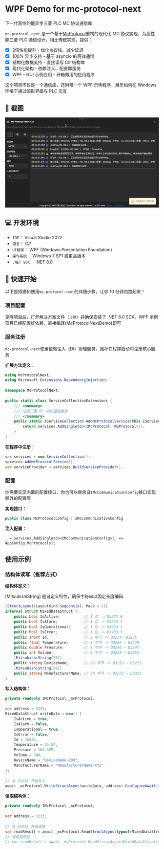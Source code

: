 # WPF Demo for mc-protocol-next

下一代高性的能异步三菱 PLC MC 协议通信库

`mc-protocol-next` 是一个基于[McProtocol](https://github.com/SecondShiftEngineer/McProtocol)重构的现代化 MC 协议实现，为高性能三菱 PLC 通信设计。相比传统实现，提供：

- [x] 2倍性能提升 - 优化协议栈，减少延迟
- [x] 100% 异步支持 - 基于 asyncio 的高效通信
- [x] 结构化数据支持 - 直接读写 C# 结构体
- [x] 现代化架构 - 依赖注入、配置即服务
- [x] WPF - GUI 示例应用 - 开箱即用的应用程序

这个项目不仅是一个通信库，还附带一个 WPF 示例程序，展示如何在 Windows 环境下通过图形界面与 PLC 交互

## 📸 截图

![截图](I3dcJszAA2.png)

## 💻 开发环境

- `IDE`： Visual Studio 2022
- `语言`： C#
- `UI框架`：  WPF (Windows Presentation Foundation)
- `操作系统`： Windows 7 SP1 或更高版本
- `.NET SDK`： .NET 8.0

## 🚀 快速开始

以下是搭建和使用`mc-protocol-next`的详细步骤，让你 10 分钟内跑起来！

### 项目配置

克隆项目后，打开解决方案文件（.sln）并确保安装了 .NET 8.0 SDK。WPF 示例项目已经配置好依赖，直接编译(McProtocolNextDemo)即可

### 服务注册

`mc-protocol-next`使用依赖注入（DI）管理服务，推荐在程序启动时注册核心服务

**扩展方法定义：**

```csharp
using McProtocolNext;
using Microsoft.Extensions.DependencyInjection;

namespace McProtocolNext;

public static class ServiceCollectionExtensions {
    /// <summary>
    /// 注册三菱 MC 协议通信服务
    /// </summary>
    public static IServiceCollection AddMcProtocolService(this IServiceCollection services) {
        return services.AddSingleton<IMcProtocol, McProtocol>();
    }
}
```

**在程序中注册：**

```csharp
var services = new ServiceCollection();
services.AddMcProtocolService();
var serviceProvider = services.BuildServiceProvider();
```

### 配置

你需要实现内置的配置接口，你也可以继承自`IMcCommunicationConfig`接口实现额外的配置项

**实现接口：**

```csharp
public class McProtocolConfig : IMcCommunicationConfig
```

**注入配置：**

```chsarp
_ = services.AddSingleton<IMcCommunicationConfig>(_ => AppConfig.McProtocols);
```

## 使用示例

### 结构体读写（推荐方式）

**结构体定义：**

[MitsubishiString] 是自定义特性，确保字符串以固定长度编码

```csharp
[StructLayout(LayoutKind.Sequential, Pack = 1)]
internal struct MixedDataStruct {
    public bool IsActive;           // 1 位 -> D3233.0
    public bool IsAlarm;            // 1 位 -> D3233.1
    public bool IsOperational;      // 1 位 -> D3233.2
    public bool IsError;            // 1 位 -> D3233.3
    public short Id;                // 2 字节 -> D3234, D3235
    public float Temperature;       // 4 字节 -> D3236 ~ D3239
    public double Pressure;         // 8 字节 -> D3240 ~ D3247
    public int Volume;              // 4 字节 -> D3248 ~ D3251
    [MitsubishiString(20)]
    public string DeviceName;       // 20 字节 -> D3252 ~ D3271
    [MitsubishiString(50)]
    public string ManufacturerName; // 50 字节 -> D3272 ~ D3321
}
```

**写入结构体：**

```csharp
private readonly IMcProtocol _mcProtocol;

var address = 3233;
MixedDataStruct writeData = new() {
    IsActive = true,
    IsAlarm = false,
    IsOperational = true,
    IsError = false,
    Id = 12345,
    Temperature = 25.5f,
    Pressure = 101.325,
    Volume = 500,
    DeviceName = "DeviceName-003",
    ManufacturerName = "ManufacturerName-XYZ"
};

// 从 D3233 开始写入
await _mcProtocol.WriteStructAsync(writeData, address).ConfigureAwait(false);
```

**读取结构体：**

```csharp
private readonly IMcProtocol _mcProtocol;

var address = 3233;

// 从 D3233 开始读取
var readResult = await _mcProtocol.ReadStructAsync(typeof(MixedDataStruct), address).ConfigureAwait(false);
// 或使用泛型
// var readResult = await _mcProtocol.ReadStructAsync<MixedDataStruct>(address).ConfigureAwait(false);
```
